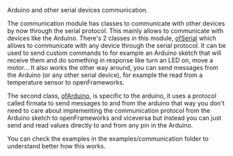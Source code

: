 Arduino and other serial devices communication.

The communication module has classes to communicate with other devices by now through the serial protocol. This mainly allows to communicate with devices like the Arduino. There's 2 classes in this module, [ofSerial](ofSerial.html) which allows to communicate with any device through the serial protocol. It can be used to send custom commands to for example an Arduino sketch that will receive them and do something in response like turn an LED on, move a motor... It also works the other way around, you can send messages from the Arduino (or any other serial device), for example the read from a temperature sensor to openFrameworks.

The second class, [ofArduino](ofArduino), is specific to the arduino, it uses a protocol called firmata to send messages to and from the arduino that way you don't need to care about implementing the communication protocol from the Arduino sketch to openFrameworks and viceversa but instead you can just send and read values directly to and from any pin in the Arduino.

You can check the examples in the examples/communication folder to understand better how this works.
